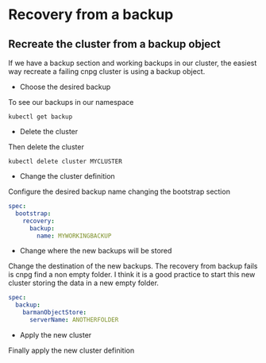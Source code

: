 # Recovery from a backup

## Recreate the cluster from a backup object

If we have a backup section and working backups in our cluster, the easiest way recreate a failing cnpg cluster is using a backup object.

- Choose the desired backup

To see our backups in our namespace

```shell
kubectl get backup
```

- Delete the cluster
  
Then delete the cluster

```shell
kubectl delete cluster MYCLUSTER
```

- Change the cluster definition

Configure the desired backup name changing the bootstrap section

```yaml
spec:
  bootstrap:
    recovery:
      backup:
        name: MYWORKINGBACKUP
```

- Change where the new backups will be stored

Change the destination of the new backups. The recovery from backup fails is cnpg find a non empty folder. I think it is a good practice to start this new cluster storing the data in a new empty folder.

```yaml
spec:
  backup:
    barmanObjectStore:
      serverName: ANOTHERFOLDER
```

- Apply the new cluster

Finally apply the new cluster definition
